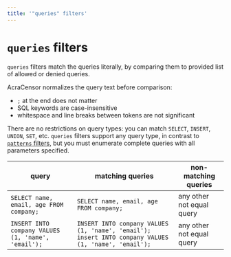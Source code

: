 ```yaml
---
title: '"queries" filters'
---
```


# `queries` filters

`queries` filters match the queries literally, by comparing them to provided list of allowed or denied queries.

AcraCensor normalizes the query text before comparison:

  - `;` at the end does not matter
  - SQL keywords are case-insensitive
  - whitespace and line breaks between tokens are not significant

There are no restrictions on query types: you can match `SELECT`, `INSERT`, `UNION`, `SET`, etc.
`queries` filters support any query type, in contrast to [`patterns` filters](/acra/security-controls/sql-firewall/pattern_filter/),
but you must enumerate complete queries with all parameters specified.

| query | matching queries | non-matching queries |
| ------- | ------- | ------- |
| `SELECT name, email, age FROM company;` | `SELECT name, email, age FROM company;` | any other not equal query
| `INSERT INTO company VALUES (1, 'name', 'email');` | `INSERT INTO company VALUES (1, 'name', 'email'); insert INTO company VALUES (1, 'name', 'email');` | any other not equal query